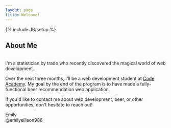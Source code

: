 ```yaml
---
layout: page
title: Welcome!
---
```

{% include JB/setup %}

## About Me
<br/>
I'm a statistician by trade who recently discovered the magical world of web development...

Over the next three months, I'll be a web development student at [Code Academy](http://codeacademy.org/).  My goal by the end of the program is to have made a fully-functional beer recommendation web application.

If you'd like to contact me about web development, beer, or other opportunities, don't hesitate to reach out!

Emily<br/>
@emilyellison986



